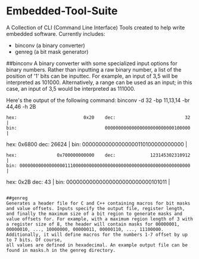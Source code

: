 # Embedded-Tool-Suite
A Collection of CLI (Command Line Interface) Tools created to help write embedded software. Currently includes:
- binconv (a binary converter)
- genreg (a bit mask generator)

##binconv
A binary converter with some specialized input options for binary numbers. Rather than inputting a raw binary number, a list of the position of '1' bits can be inputtec. For example, an input of 3,5 will be interpreted as 101000. Alternatively, a range can be used as an input; in this case, an input of 3,5 would be interpreted as 111000. 

Here's the output of the following command: binconv -d 32 -bp 11,13,14 -br 44,46 -h 2B
~~~~~~~~~~~~~~~~~~~~~~~~~~~~~~~~~~~~~~~~~~~~~~~~~~~~~~~~~~~~~~~~~~~~~~~
hex:                         0x20    dec:                          32 |
bin:                                 00000000000000000000000000100000 |
~~~~~~~~~~~~~~~~~~~~~~~~~~~~~~~~~~~~~~~~~~~~~~~~~~~~~~~~~~~~~~~~~~~~~~~
hex:                       0x6800    dec:                       26624 |
bin:                                 00000000000000000110100000000000 |
~~~~~~~~~~~~~~~~~~~~~~~~~~~~~~~~~~~~~~~~~~~~~~~~~~~~~~~~~~~~~~~~~~~~~~~
hex:               0x700000000000    dec:             123145302310912 |
bin: 0000000000000000011100000000000000000000000000000000000000000000 |
~~~~~~~~~~~~~~~~~~~~~~~~~~~~~~~~~~~~~~~~~~~~~~~~~~~~~~~~~~~~~~~~~~~~~~~
hex:                         0x2B    dec:                          43 |
bin:                                 00000000000000000000000000101011 |
~~~~~~~~~~~~~~~~~~~~~~~~~~~~~~~~~~~~~~~~~~~~~~~~~~~~~~~~~~~~~~~~~~~~~~~

##genreg
Generates a header file for C and C++ containing macros for bit masks and value offsets. Inputs specify the output file, register length, and finally the maximum size of a bit region to generate masks and value offsets for. For example, with a maximum region length of 3 with a register size of 8, the header will contain masks for 00000001, 00000010, ..., 10000000, 00000011, 00000110, ..., 11100000. Additionally, it will define macros for the numbers 1-7 offset by up to 7 bits. Of course,
all values are defined in hexadecimal. An example output file can be found in masks.h in the genreg directory.
